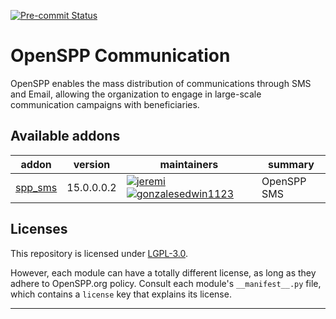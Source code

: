 
<!-- /!\ Non OCA Context : Set here the badge of your runbot / runboat instance. -->
[![Pre-commit Status](https://github.com/openspp-project/openspp-communication/actions/workflows/pre-commit.yml/badge.svg?branch=15.0)](https://github.com/openspp-project/openspp-communication/actions/workflows/pre-commit.yml?query=branch%3A15.0)
<!-- [![Build Status](https://github.com/openspp-project/openspp-communication/actions/workflows/test.yml/badge.svg?branch=15.0)](https://github.com/openspp-project/openspp-communication/actions/workflows/test.yml?query=branch%3A15.0) -->
<!-- [![codecov](https://codecov.io/gh/openspp-project/openspp-communication/branch/15.0/graph/badge.svg)](https://codecov.io/gh/openspp-project/openspp-communication) -->
<!-- /!\ Non OCA Context : Set here the badge of your translation instance. -->

<!-- /!\ do not modify above this line -->

# OpenSPP Communication

OpenSPP enables the mass distribution of communications through SMS and Email, allowing the organization to engage in large-scale communication campaigns with beneficiaries.

<!-- /!\ do not modify below this line -->

<!-- prettier-ignore-start -->

[//]: # (addons)

Available addons
----------------
addon | version | maintainers | summary
--- | --- | --- | ---
[spp_sms](spp_sms/) | 15.0.0.0.2 | [![jeremi](https://github.com/jeremi.png?size=30px)](https://github.com/jeremi) [![gonzalesedwin1123](https://github.com/gonzalesedwin1123.png?size=30px)](https://github.com/gonzalesedwin1123) | OpenSPP SMS

[//]: # (end addons)

<!-- prettier-ignore-end -->

## Licenses

This repository is licensed under [LGPL-3.0](LICENSE).

However, each module can have a totally different license, as long as they adhere to OpenSPP.org
policy. Consult each module's `__manifest__.py` file, which contains a `license` key
that explains its license.

----
<!-- /!\ Non OCA Context : Set here the full description of your organization. -->
